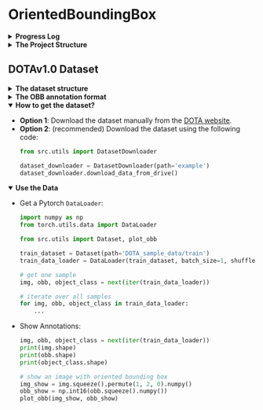 # OrientedBoundingBox


<details>
  <summary><b> Progress Log </b></summary>
  
* 17/10/2021 (Lin): Write script for downloading DODAv1.0 dataset.
* 18/10/2021 (Lin): Create a Pytorch `Dataset` and `DataLoader` for DOTA dataset.
* 18/10/2021 (Lin): Add sample data and obb visualization for the data.
* 21/10/2021 (Lin): Add YOLOv5 for Backbone and Neck feature extraction.
* 22/10/2021 (Lin): Add code for 2d Gaussian for rotated bbox.
* 22/10/2021 (Lin): Implement OLA from _'A General Gaussian Heatmap Labeling for Arbitrary-Oriented Object Detection'_ paper.
* 20/11/2021 (Lin): Implement custom _Feature Map_ (backbone+neck based on YOLOv5 and TPH-YOLOv5).
* 25/11/2021 (Lin): Refactor the backbone code

</details>


<details>
  <summary><b> The Project Structure </b></summary>
  
```
└─ OrientedBoundingBox
   ├─ assets
   ├─ DOTA_sample_data
   │  ├─ train
   │  │  ├─ images
   │  │  └─ labelTxt
   │  └─ val
   │     ├─ images
   │     └─ labelTxt
   ├─ src
   │  ├─ model
   │  │  ├─ common.py
   │  │  ├─ dataset.py
   │  │  ├─ feature_map.py
   │  │  ├─ gghl.py
   │  │  └─ yolov5.py
   │  └─ utils
   │     ├─ data.py
   │     ├─ gaussian.py
   │     └─ visualize.py
   ├─ pyproject.toml
   ├─ README.md
   ├─ requirements.txt
   ├─ setup.cfg
   └─ setup.py
```
</details>

## DOTAv1.0 Dataset

<details>
  <summary><b> The dataset structure </b></summary>
  
```
└─ DOTAv1
   ├─ train
   │  ├─ images
   │  │  ├─ file1.png
   │  │  └─ file2.png
   │  └─ labelTxt
   │     ├─ file1.txt
   │     └─ file2.txt
   └─ val
      ├─ images
      │  ├─ file3.png
      │  └─ file4.png
      └─ labelTxt
         ├─ file3.txt
         └─ file4.txt
```
</details>

<details>
  <summary><b> The OBB annotation format </b></summary>
  
```
x1, y1, x2, y2, x3, y3, x4, y4, category, difficult
x1, y1, x2, y2, x3, y3, x4, y4, category, difficult
...
```
</details>

<details open>
  <summary><b> How to get the dataset? </b></summary>

* __Option 1__: Download the dataset manually from the [DOTA website](https://captain-whu.github.io/DOTA/dataset.html).
* __Option 2__: (recommended) Download the dataset using the following code:
    ```python
    from src.utils import DatasetDownloader
    
    dataset_downloader = DatasetDownloader(path='example')
    dataset_downloader.download_data_from_drive()
    ```

</details>

<details open>
  <summary><b> Use the Data </b></summary>

* Get a Pytorch `DataLoader`:
    ```python
    import numpy as np
    from torch.utils.data import DataLoader
  
    from src.utils import Dataset, plot_obb
    
    train_dataset = Dataset(path='DOTA_sample_data/train')
    train_data_loader = DataLoader(train_dataset, batch_size=1, shuffle=False)
  
    # get one sample
    img, obb, object_class = next(iter(train_data_loader))
  
    # iterate over all samples
    for img, obb, object_class in train_data_loader:
        ...

    ```

* Show Annotations:
    ```python
    img, obb, object_class = next(iter(train_data_loader))
    print(img.shape)
    print(obb.shape)
    print(object_class.shape)
    
    # show an image with oriented bounding box
    img_show = img.squeeze().permute(1, 2, 0).numpy()
    obb_show = np.int16(obb.squeeze().numpy())
    plot_obb(img_show, obb_show)
    ```

</details>
